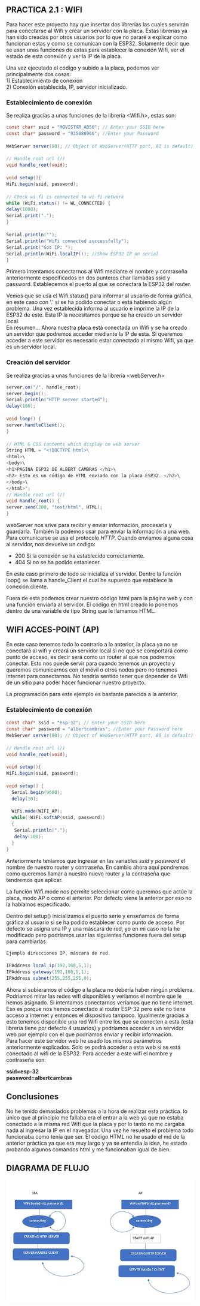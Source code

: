 
## **PRACTICA 2.1 : WIFI**
Para hacer este proyecto hay que insertar dos librerías las cuales servirán para conectarse al Wifi y crear un servidor con la placa.
Estas librerías ya han sido creadas por otros usuarios por lo que no pararé a explicar como funcionan estas y como se comunican con la ESP32.
Solamente decir que se usan unas funciones de estas para establecer la conexión Wifi, ver el estado de esta conexión y ver la IP de la placa.

Una vez ejecutado el código y subido a la placa, podemos ver principalmente dos cosas:  
    1) Establecimiento de conexión  
    2) Conexión establecida, IP, servidor inicializado.

### **Establecimiento de conexión**

Se realiza gracias a unas funciones de la librería <Wifi.h>, estas son:

``` cs
const char* ssid = "MOVISTAR_AB50"; // Enter your SSID here
const char* password = "935888966"; //Enter your Password 

WebServer server(80); // Object of WebServer(HTTP port, 80 is default)

// Handle root url (/)
void handle_root(void);

void setup(){
WiFi.begin(ssid, password);

// Check wi-fi is connected to wi-fi network
while (WiFi.status() != WL_CONNECTED) {
delay(1000);
Serial.print(".");
}

Serial.println("");
Serial.println("WiFi connected successfully");
Serial.print("Got IP: ");
Serial.println(WiFi.localIP()); //Show ESP32 IP on serial
}
```
Primero intentamos conectarnos al Wifi mediante el nombre y contraseña anteriormente especificados en dos punteros char llamadas ssid y password.
Establecemos el puerto al que se conectará la ESP32 del router.

Vemos que se usa el Wifi.status() para informar al usuario de forma gráfica, en este caso con '.' si se ha podido conectar o está habiendo algún problema.
Una vez establecida informa al usuario e imprime la IP de la ESP32 de este.
Esta IP la necesitamos porque se ha creado un servidor local.  
En resumen... Ahora nuestra placa está conectada un Wifi y se ha creado un servidor que podremos acceder mediante la IP de esta. Si queremos acceder a este servidor es necesario estar conectado al mismo Wifi, ya que es un servidor local.





### **Creación del servidor**

Se realiza gracias a unas funciones de la librería <webServer.h>

```cs
server.on("/", handle_root);
server.begin();
Serial.println("HTTP server started");
delay(100);

void loop() {
server.handleClient();
}

// HTML & CSS contents which display on web server
String HTML = "<!DOCTYPE html>\
<html>\
<body>\
<h1>PAGINA ESP32 DE ALBERT CAMBRAS </h1>\
<h2> Esto es un código de HTML enviado con la placa ESP32. </h2>\
</body>\
</html>";
// Handle root url (/)
void handle_root() {
server.send(200, "text/html", HTML);
}
```
webServer nos srive para recibir y enviar información, procesarla y guardarla. También la podemos usar para enviar la información a una web.
Para comunicarse se usa el protocolo *HTTP*.
Cuando enviamos alguna cosa al servidor, nos devuelve un codigo:  
- 200 Si la conexión se ha establecido correctamente.
- 404 Si no se ha podido estanlecer.

En este caso primero de todo se inicializa el servidor.
Dentro la función loop() se llama a handle_Client el cual he supuesto que establece la conexión cliente.

Fuera de esta podemos crear nuestro código html para la página web y con una función enviarla al servidor.
El código en html creado lo ponemos dentro de una variable de tipo String que le llamamos HTML. 
  

## **WIFI ACCES-POINT (AP)**

En este caso tenemos todo lo contrario a lo anterior, la placa ya no se conectará al wifi y creará un servidor local si no que se comportará como punto de acceso, es decir será como un router al que nos podremos conectar. 
Esto nos puede servir para cuando tenemos un proyecto y queremos comunicarnos con el móvil o otros nodos pero no tenemos internet para conectarnos. No tendría sentido tener que depender de Wifi de un sitio para poder hacer funcionar nuestro proyecto.

La programación para este ejemplo es bastante parecida a la anterior.

### **Establecimiento de conexión**

``` cs
const char* ssid = "esp-32"; // Enter your SSID here
const char* password = "albertcambras"; //Enter your Password here
WebServer server(80); // Object of WebServer(HTTP port, 80 is default)

// Handle root url (/)
void handle_root(void);

void setup(){
WiFi.begin(ssid, password);

void setup() {
  Serial.begin(9600);
  delay(10);
  
  WiFi.mode(WIFI_AP);
  while(!WiFi.softAP(ssid, password))
  {
   Serial.println(".");
   delay(100);
  }
}
```
Anteriormente teníamos que ingresar en las variables *ssid* y *password* el nombre de nuestro router y contraseña. En cambio ahora aquí pondremos como queremos llamar a nuestro nuevo router y la contraseña que tendremos que aplicar.

La función Wifi.mode nos permite seleccionar como queremos que actúe la placa, modo AP o como el anterior.
Por defecto viene la anterior por eso no la habíamos especificado.

Dentro del setup() inicializamos el puerto serie y enseñamos de forma gráfica al usuario si se ha podido establecer como punto de acceso.
Por defecto se asigna una IP y una máscara de red, yo en mi caso no la he modificado pero podríamos usar las siguientes funciones fuera del setup para cambiarlas

```cs
Ejemplo direcciones IP, máscara de red.

IPAddress local_ip(192,168,5,1);
IPAddress gateway(192,168,5,1);
IPAddress subnet(255,255,255,0);
```
Ahora si subieramos el código a la placa no debería haber ningún problema. Podríamos mirar las redes wifi disponibles y veríamos el nombre que le hemos asignado.
Si intentamos conectarnos veríamos que no tiene internet. Eso es porque nos hemos conectado al router ESP-32 pero este no tiene acceso a internet y entonces el dispositivo tampoco. Igualmente gracias a esto tenemos disponible una red Wifi entre los que se conecten a esta (esta librería tiene por defecto 4 usuarios) y podríamos acceder a un servidor web por ejemplo con el que podríamos enviar y recibir información.  
Para hacer este servidor web he usado los mismos parámetros anteriormente explicados.
Solo se podrá acceder a esta web si se está conectado al wifi de la ESP32. 
Para acceder a este wifi el nombre y contraseña son:  

**ssid=esp-32**  
**password=albertcambras**

    
 ## **Conclusiones** 
  
  No he tenido demasiados problemas a la hora de realizar esta práctica. lo único que al principio me fallaba era el entrar a la web ya que no estaba conectado a la misma red Wifi que la placa y por lo tanto no me cargaba nada al ingresar la IP en el navegador.
  Una vez he resuelto el problema todo funcionaba como tenía que ser.
  El código HTML no he usado el md de la anterior práctica ya que era muy largo y ya se entendía la idea, he estado probando algunos comandos html y me funcionaban igual de bien.

## DIAGRAMA DE FLUJO

![DIAGRAMA DE FLUJO](DIAGRAMA_FLUJO.jpg)





